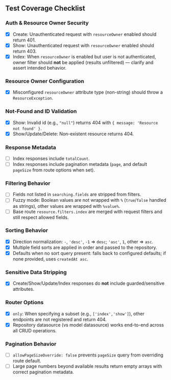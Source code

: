 ## Test Coverage Checklist

### Auth & Resource Owner Security
- [x] Create: Unauthenticated request with `resourceOwner` enabled should return 401.
- [x] Show: Unauthenticated request with `resourceOwner` enabled should return 403.
- [x] Index: When `resourceOwner` is enabled but user is not authenticated, owner filter should **not** be applied (results unfiltered) — clarify and assert intended behavior.

### Resource Owner Configuration
- [x] Misconfigured `resourceOwner` attribute type (non-string) should throw a `ResourceException`.

### Not-Found and ID Validation
- [x] Show: Invalid id (e.g., `"null"`) returns 404 with `{ message: 'Resource not found' }`.
- [x] Show/Update/Delete: Non-existent resource returns 404.

### Response Metadata
- [ ] Index responses include `totalCount`.
- [ ] Index responses include pagination metadata (`page`, and default `pageSize` from route options when set).

### Filtering Behavior
- [ ] Fields not listed in `searching.fields` are stripped from filters.
- [ ] Fuzzy mode: Boolean values are not wrapped with `%` (`true`/`false` handled as strings), other values are wrapped with `%value%`.
- [ ] Base route `resource.filters.index` are merged with request filters and still respect allowed fields.

### Sorting Behavior
- [x] Direction normalization: `-`, `'desc'`, `-1` => `desc`; `'asc'`, `1`, other => `asc`.
- [x] Multiple field sorts are applied in order and passed to the repository.
- [x] Defaults when no sort query present: falls back to configured defaults; if none provided, uses `createdAt asc`.

### Sensitive Data Stripping
- [x] Create/Show/Update/Index responses do **not** include guarded/sensitive attributes.

### Router Options
- [x] `only`: When specifying a subset (e.g., `['index','show']`), other endpoints are not registered and return 404.
- [x] Repository datasource (vs model datasource) works end-to-end across all CRUD operations.

### Pagination Behavior
- [ ] `allowPageSizeOverride: false` prevents `pageSize` query from overriding route default.
- [ ] Large page numbers beyond available results return empty arrays with correct pagination metadata.
